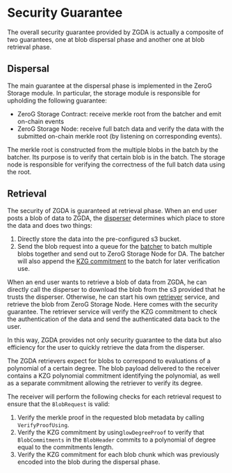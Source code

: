 # Security Guarantee

The overall security guarantee provided by ZGDA is actually a composite of two guarantees, one at blob dispersal phase and another one at blob retrieval phase.

## Dispersal

The main guarantee at the dispersal phase is implemented in the ZeroG Storage module. In particular, the storage module is responsible for upholding the following guarantee:

* ZeroG Storage Contract: receive merkle root from the batcher and emit on-chain events
* ZeroG Storage Node: receive full batch data and verify the data with the submitted on-chain merkle root (by listening on corresponding events).

The merkle root is constructed from the multiple blobs in the batch by the batcher. Its purpose is to verify that certain blob is in the batch. The storage node is responsible for verifying the correctness of the full batch data using the root.

## Retrieval

The security of ZGDA is guaranteed at retrieval phase. When an end user posts a blob of data to ZGDA, the [disperser](../architecture/disperser.md) determines which place to store the data and does two things:

1. Directly store the data into the pre-configured s3 bucket.
2. Send the blob request into a queue for the [batcher](../architecture/batcher.md) to batch multiple blobs together and send out to ZeroG Storage Node for DA. The batcher will also append the [KZG commitment](../pkg/kzg.md) to the batch for later verification use.

When an end user wants to retrieve a blob of data from ZGDA, he can directly call the disperser to download the blob from the s3 provided that he trusts the disperser. Otherwise, he can start his own [retriever](../architecture/retriever.md) service, and retrieve the blob from ZeroG Storage Node. Here comes with the security guarantee. The retriever service will verify the KZG commitment to check the authentication of the data and send the authenticated data back to the user.

In this way, ZGDA provides not only security guarantee to the data but also efficiency for the user to quickly retrieve the data from the disperser.

The ZGDA retrievers expect for blobs to correspond to evaluations of a polynomial of a certain degree. The blob payload delivered to the receiver contains a KZG polynomial commitment identifying the polynomial, as well as a separate commitment allowing the retriever to verify its degree.

The receiver will perform the following checks for each retrieval request to ensure that the `BlobRequest` is valid:

1. Verify the merkle proof in the requested blob metadata by calling `VerifyProofUsing`.
2. Verify the KZG commitment by using`lowDegreeProof` to verify that `BlobCommitments` in the `BlobHeader` commits to a polynomial of degree equal to the commitments length.
3. Verify the KZG commitment for each blob chunk which was previously encoded into the blob during the dispersal phase.
